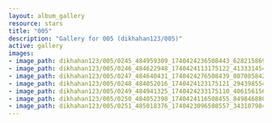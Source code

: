 ```yaml
---
layout: album_gallery
resource: stars
title: "005"
description: "Gallery for 005 (dikhahan123/005)"
active: gallery
images:
- image_path: dikhahan123/005/0245_484959309_1740424236508443_6282158697697049380_n.jpg
- image_path: dikhahan123/005/0246_484622948_1740424113175122_4133314549661873513_n.jpg
- image_path: dikhahan123/005/0247_484640431_1740424276508439_807085842504852660_n.jpg
- image_path: dikhahan123/005/0248_484052016_1740424123175121_2943985549606297659_n.jpg
- image_path: dikhahan123/005/0249_484941325_1740424233175110_4061561562909955939_n.jpg
- image_path: dikhahan123/005/0250_484052398_1740424116508455_8498468805093172408_n.jpg
- image_path: dikhahan123/005/0251_485018376_1740423096508557_343107984367628253_n.jpg
---
```

